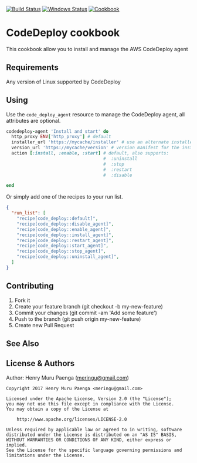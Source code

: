 [![Build Status](https://travis-ci.org/meringu/code_deploy.svg?branch=master)](https://travis-ci.org/meringu/code_deploy)
[![Windows Status](https://ci.appveyor.com/api/projects/status/3521roy83j836c9s?svg=true)](https://ci.appveyor.com/project/meringu/code-deploy)
[![Cookbook](https://img.shields.io/cookbook/v/code_deploy.svg)](https://supermarket.chef.io/cookbooks/code_deploy)

# CodeDeploy cookbook

This cookbook allow you to install and manage the AWS CodeDeploy agent

## Requirements

Any version of Linux supported by CodeDeploy

## Using

Use the `code_deploy_agent` resource to manage the CodeDeploy agent, all
attributes are optional.

```ruby
codedeploy-agent 'Install and start' do
  http_proxy ENV['http_proxy'] # default
  installer_url 'https://mycache/installer' # use an alternate installer
  version_url 'https://mycache/version' # version manifest for the installer_url
  action [:install, :enable, :start] # default, also supports:
                                     #  :uninstall
                                     #  :stop
                                     #  :restart
                                     #  :disable

end
```

Or simply add one of the recipes to your run list.

```json
{
  "run_list": [
    "recipe[code_deploy::default]",
    "recipe[code_deploy::disable_agent]",
    "recipe[code_deploy::enable_agent]",
    "recipe[code_deploy::install_agent]",
    "recipe[code_deploy::restart_agent]",
    "recipe[code_deploy::start_agent]",
    "recipe[code_deploy::stop_agent]",
    "recipe[code_deploy::uninstall_agent]",
  ]
}
```

## Contributing

  1. Fork it
  2. Create your feature branch (git checkout -b my-new-feature)
  3. Commit your changes (git commit -am 'Add some feature')
  4. Push to the branch (git push origin my-new-feature)
  5. Create new Pull Request

## See Also


## License & Authors

Author: Henry Muru Paenga (meringu@gmail.com)

```
Copyright 2017 Henry Muru Paenga <meringu@gmail.com>

Licensed under the Apache License, Version 2.0 (the "License");
you may not use this file except in compliance with the License.
You may obtain a copy of the License at

    http://www.apache.org/licenses/LICENSE-2.0

Unless required by applicable law or agreed to in writing, software
distributed under the License is distributed on an "AS IS" BASIS,
WITHOUT WARRANTIES OR CONDITIONS OF ANY KIND, either express or implied.
See the License for the specific language governing permissions and
limitations under the License.
```
